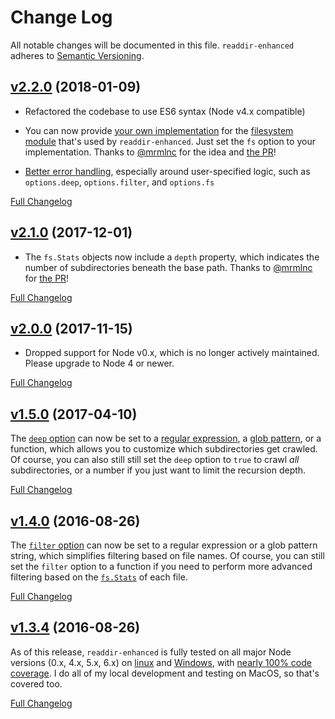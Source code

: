 # Change Log
All notable changes will be documented in this file.
`readdir-enhanced` adheres to [Semantic Versioning](http://semver.org/).


## [v2.2.0](https://github.com/BigstickCarpet/readdir-enhanced/tree/v2.2.0) (2018-01-09)

- Refactored the codebase to use ES6 syntax (Node v4.x compatible)

- You can now provide [your own implementation](https://github.com/BigstickCarpet/readdir-enhanced#custom-fs-methods) for the [filesystem module](https://nodejs.org/api/fs.html) that's used by `readdir-enhanced`.  Just set the `fs` option to your implementation.  Thanks to [@mrmlnc](https://github.com/mrmlnc) for the idea and [the PR](https://github.com/BigstickCarpet/readdir-enhanced/pull/10)!

- [Better error handling](https://github.com/BigstickCarpet/readdir-enhanced/commit/0d330b68524bafbdeae11566a3e8af1bc3f184bf), especially around user-specified logic, such as `options.deep`, `options.filter`, and `options.fs`

[Full Changelog](https://github.com/BigstickCarpet/readdir-enhanced/compare/v2.1.0...v2.2.0)


## [v2.1.0](https://github.com/BigstickCarpet/readdir-enhanced/tree/v2.1.0) (2017-12-01)

- The `fs.Stats` objects now include a `depth` property, which indicates the number of subdirectories beneath the base path.  Thanks to [@mrmlnc](https://github.com/mrmlnc) for [the PR](https://github.com/BigstickCarpet/readdir-enhanced/pull/8)!

[Full Changelog](https://github.com/BigstickCarpet/readdir-enhanced/compare/v2.0.0...v2.1.0)


## [v2.0.0](https://github.com/BigstickCarpet/readdir-enhanced/tree/v2.0.0) (2017-11-15)

- Dropped support for Node v0.x, which is no longer actively maintained.  Please upgrade to Node 4 or newer.

[Full Changelog](https://github.com/BigstickCarpet/readdir-enhanced/compare/v1.5.0...v2.0.0)


## [v1.5.0](https://github.com/BigstickCarpet/readdir-enhanced/tree/v1.5.0) (2017-04-10)

The [`deep` option](README.md#deep) can now be set to a [regular expression](https://developer.mozilla.org/en-US/docs/Web/JavaScript/Reference/Global_Objects/RegExp), a [glob pattern](https://github.com/isaacs/node-glob#glob-primer), or a function, which allows you to customize which subdirectories get crawled.  Of course, you can also still still set the `deep` option to `true` to crawl _all_ subdirectories, or a number if you just want to limit the recursion depth.

[Full Changelog](https://github.com/BigstickCarpet/readdir-enhanced/compare/v1.4.0...v1.5.0)


## [v1.4.0](https://github.com/BigstickCarpet/readdir-enhanced/tree/v1.4.0) (2016-08-26)

The [`filter` option](README.md#filter) can now be set to a regular expression or a glob pattern string, which simplifies filtering based on file names. Of course, you can still set the `filter` option to a function if you need to perform more advanced filtering based on the [`fs.Stats`](https://nodejs.org/api/fs.html#fs_class_fs_stats) of each file.

[Full Changelog](https://github.com/BigstickCarpet/readdir-enhanced/compare/v1.3.4...v1.4.0)


## [v1.3.4](https://github.com/BigstickCarpet/readdir-enhanced/tree/v1.3.4) (2016-08-26)

As of this release, `readdir-enhanced` is fully tested on all major Node versions (0.x, 4.x, 5.x, 6.x) on [linux](https://travis-ci.org/BigstickCarpet/readdir-enhanced) and [Windows](https://ci.appveyor.com/project/BigstickCarpet/readdir-enhanced/branch/master), with [nearly 100% code coverage](https://coveralls.io/github/BigstickCarpet/readdir-enhanced?branch=master).  I do all of my local development and testing on MacOS, so that's covered too.

[Full Changelog](https://github.com/BigstickCarpet/readdir-enhanced/compare/v1.0.1...v1.3.4)
